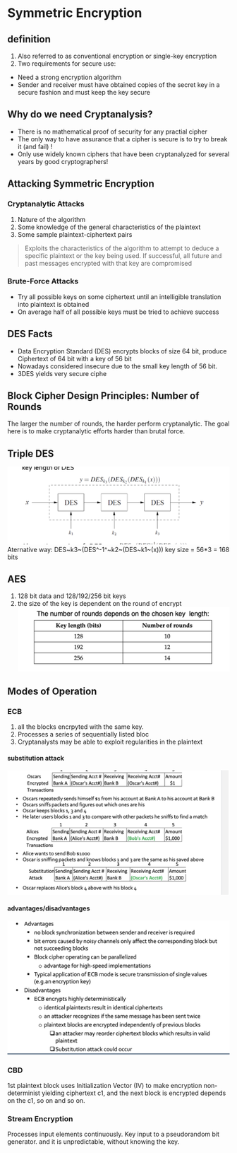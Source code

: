 # Symmetric Encryption
## definition
1. Also referred to as conventional encryption or single-key encryption
2. Two requirements for secure use:
  - Need a strong encryption algorithm
  - Sender and receiver must have obtained copies of the secret key in a secure fashion and must keep the key secure
  
## Why do we need Cryptanalysis?
- There is no mathematical proof of security for any practial cipher
- The only way to have assurance that a cipher is secure is to try to break it (and fail) !
- Only use widely known ciphers that have been cryptanalyzed for several years by good cryptographers!


## Attacking Symmetric Encryption
### Cryptanalytic Attacks
1. Nature of the algorithm
2. Some knowledge of the general characteristics of the plaintext
3. Some sample plaintext-ciphertext pairs

> Exploits the characteristics of the algorithm to attempt to deduce a specific plaintext or the key being used.
 If successful, all future and past messages encrypted with that key are compromised
 

### Brute-Force Attacks
- Try all possible keys on some ciphertext until an intelligible translation into plaintext is obtained
- On average half of all possible keys must be tried to achieve success

## DES Facts
- Data Encryption Standard (DES) encrypts blocks of size 64 bit, produce Ciphertext of 64 bit with a key of 56 bit 
- Nowadays considered insecure due to the small key length of 56 bit.
- 3DES yields very secure ciphe

## Block Cipher Design Principles: Number of Rounds
The larger the number of rounds, the harder perform cryptanalytic. The goal here is to make cryptanalytic efforts harder than brutal force.

## Triple DES
![screen_shot_2022-09-21_at_4.29.17_pm.png](../img/screen_shot_2022-09-21_at_4.29.17_pm.png)
Aternative way: DES~k3~(DES^-1^~k2~(DES~k1~(x)))
key size = 56*3 = 168 bits

## AES 
1. 128 bit data and 128/192/256 bit keys
2. the size of the key is dependent on the round of encrypt
![screen_shot_2022-09-21_at_5.04.58_pm.png](../img/screen_shot_2022-09-21_at_5.04.58_pm.png)

## Modes of Operation
### ECB
1. all the blocks encrpyted with the same key.
2. Processes a series of sequentially listed bloc
3. Cryptanalysts may be able to exploit regularities in the plaintext
#### substitution attack
![screen_shot_2022-09-21_at_5.17.23_pm.png](../img/screen_shot_2022-09-21_at_5.17.23_pm.png)

#### advantages/disadvantages
![screen_shot_2022-09-21_at_5.24.33_pm.png](../img/screen_shot_2022-09-21_at_5.24.33_pm.png)


### CBD
1st plaintext block uses Initialization Vector (IV) to make encryption non-determinist yielding ciphertext c1, and the next block is encrypted depends on the c1, so on and so on.

### Stream Encryption
Processes input elements continuously. Key input to a pseudorandom bit generator. and it is unpredictable, without knowing the key.

